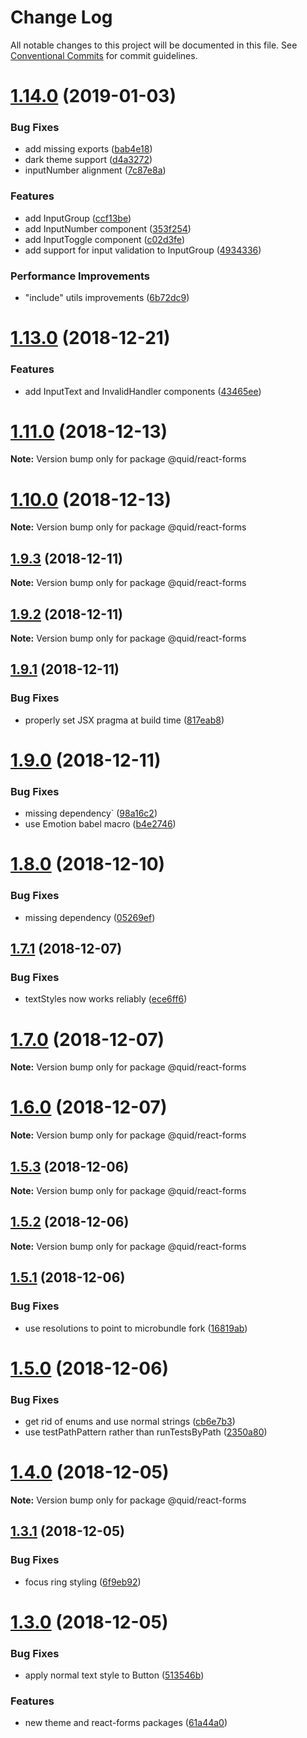 # Change Log

All notable changes to this project will be documented in this file.
See [Conventional Commits](https://conventionalcommits.org) for commit guidelines.

# [1.14.0](https://github.com/quid/ui-framework/compare/v1.13.0...v1.14.0) (2019-01-03)


### Bug Fixes

* add missing exports ([bab4e18](https://github.com/quid/ui-framework/commit/bab4e18))
* dark theme support ([d4a3272](https://github.com/quid/ui-framework/commit/d4a3272))
* inputNumber alignment ([7c87e8a](https://github.com/quid/ui-framework/commit/7c87e8a))


### Features

* add InputGroup ([ccf13be](https://github.com/quid/ui-framework/commit/ccf13be))
* add InputNumber component ([353f254](https://github.com/quid/ui-framework/commit/353f254))
* add InputToggle component ([c02d3fe](https://github.com/quid/ui-framework/commit/c02d3fe))
* add support for input validation to InputGroup ([4934336](https://github.com/quid/ui-framework/commit/4934336))


### Performance Improvements

* "include" utils improvements ([6b72dc9](https://github.com/quid/ui-framework/commit/6b72dc9))





# [1.13.0](https://github.com/quid/ui-framework/compare/v1.12.0...v1.13.0) (2018-12-21)


### Features

* add InputText and InvalidHandler components ([43465ee](https://github.com/quid/ui-framework/commit/43465ee))





# [1.11.0](https://github.com/quid/ui-framework/compare/v1.10.0...v1.11.0) (2018-12-13)

**Note:** Version bump only for package @quid/react-forms





# [1.10.0](https://github.com/quid/ui-framework/compare/v1.9.3...v1.10.0) (2018-12-13)

**Note:** Version bump only for package @quid/react-forms





## [1.9.3](https://github.com/quid/ui-framework/compare/v1.9.2...v1.9.3) (2018-12-11)

**Note:** Version bump only for package @quid/react-forms





## [1.9.2](https://github.com/quid/ui-framework/compare/v1.9.1...v1.9.2) (2018-12-11)

**Note:** Version bump only for package @quid/react-forms





## [1.9.1](https://github.com/quid/ui-framework/compare/v1.9.0...v1.9.1) (2018-12-11)


### Bug Fixes

* properly set JSX pragma at build time ([817eab8](https://github.com/quid/ui-framework/commit/817eab8))





# [1.9.0](https://github.com/quid/ui-framework/compare/v1.8.0...v1.9.0) (2018-12-11)


### Bug Fixes

* missing dependency` ([98a16c2](https://github.com/quid/ui-framework/commit/98a16c2))
* use Emotion babel macro ([b4e2746](https://github.com/quid/ui-framework/commit/b4e2746))





# [1.8.0](https://github.com/quid/ui-framework/compare/v1.7.1...v1.8.0) (2018-12-10)


### Bug Fixes

* missing dependency ([05269ef](https://github.com/quid/ui-framework/commit/05269ef))





## [1.7.1](https://github.com/quid/ui-framework/compare/v1.7.0...v1.7.1) (2018-12-07)


### Bug Fixes

* textStyles now works reliably ([ece6ff6](https://github.com/quid/ui-framework/commit/ece6ff6))





# [1.7.0](https://github.com/quid/ui-framework/compare/v1.6.0...v1.7.0) (2018-12-07)

**Note:** Version bump only for package @quid/react-forms





# [1.6.0](https://github.com/quid/ui-framework/compare/v1.5.3...v1.6.0) (2018-12-07)

**Note:** Version bump only for package @quid/react-forms





## [1.5.3](https://github.com/quid/ui-framework/compare/v1.5.1...v1.5.3) (2018-12-06)

**Note:** Version bump only for package @quid/react-forms





## [1.5.2](https://github.com/quid/ui-framework/compare/v1.5.1...v1.5.2) (2018-12-06)

**Note:** Version bump only for package @quid/react-forms





## [1.5.1](https://github.com/quid/ui-framework/compare/v1.5.0...v1.5.1) (2018-12-06)


### Bug Fixes

* use resolutions to point to microbundle fork ([16819ab](https://github.com/quid/ui-framework/commit/16819ab))





# [1.5.0](https://github.com/quid/ui-framework/compare/v1.4.0...v1.5.0) (2018-12-06)


### Bug Fixes

* get rid of enums and use normal strings ([cb6e7b3](https://github.com/quid/ui-framework/commit/cb6e7b3))
* use testPathPattern rather than runTestsByPath ([2350a80](https://github.com/quid/ui-framework/commit/2350a80))





# [1.4.0](https://github.com/quid/ui-framework/compare/v1.3.1...v1.4.0) (2018-12-05)

**Note:** Version bump only for package @quid/react-forms





## [1.3.1](https://github.com/quid/ui-framework/compare/v1.3.0...v1.3.1) (2018-12-05)


### Bug Fixes

* focus ring styling ([6f9eb92](https://github.com/quid/ui-framework/commit/6f9eb92))





# [1.3.0](https://github.com/quid/ui-framework/compare/v1.2.1...v1.3.0) (2018-12-05)


### Bug Fixes

* apply normal text style to Button ([513546b](https://github.com/quid/ui-framework/commit/513546b))


### Features

* new theme and react-forms packages ([61a44a0](https://github.com/quid/ui-framework/commit/61a44a0))
